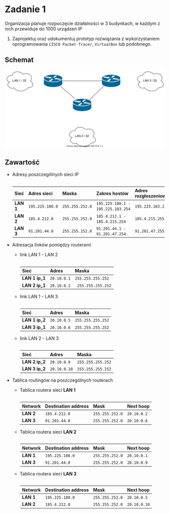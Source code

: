 # Zadanie 1

Organizacja planuje rozpoczęcie działalności w 3 budynkach, w każdym z nich przewiduje do 1000 urządzeń IP

1. Zaprojektuj oraz udokumentuj prototyp rozwiązania z wykorzystaniem oprogramowania ``CISCO Packet Tracer``, ``VirtualBox`` lub podobnego.

## Schemat

![zadanie 1](stage-01.svg)

## Zawartość

* Adresy poszczególnych sieci IP

    ##

    | Sieć | Adres sieci | Maska|  Zakres hostów   | Adres rozgłoszeniowy |
    | ------------ |----------- | ----------- | -----------  | ----------- |
    | **LAN 1** | ``195.225.180.0``   | `` 255.255.252.0 `` | `` 195.225.180.1 - 195.225.183.254 `` | `` 195.225.183.255 `` |
    | **LAN 2** | ``185.4.212.0``	| `` 255.255.252.0 `` | `` 185.4.212.1 - 185.4.215.254 `` | ``185.4.215.255`` |
    | **LAN 3** | ``91.201.44.0`` | `` 255.255.252.0 `` | `` 91.201.44.1 - 91.201.47.254 `` | `` 91.201.47.255 `` |

* Adresacja linków pomiędzy routerami

    * link LAN 1 - LAN 2
        ## 

        | Sieć | Adres | Maska|
        | ------------ |----------- | ----------- |
        | **LAN 1 ip_1** | ``20.10.0.1``| `` 255.255.255.252 `` |
        | **LAN 2 ip_1** | ``20.10.0.2``| `` 255.255.255.252`` | 

    * link LAN 1 - LAN 3
        ## 

        | Sieć | Adres | Maska|
        | ------------ |----------- | ----------- |
        | **LAN 1 ip_2** | ``20.10.0.5``| `` 255.255.255.252 `` |
        | **LAN 3 ip_1** | ``20.10.0.6``| `` 255.255.255.252 `` | 
    
    * link LAN 2 - LAN 3
        ## 

        | Sieć | Adres | Maska|
        | ------------ |----------- | ----------- |
        | **LAN 2 ip_2** | ``20.10.0.9`` | `` 255.255.255.252 `` |
        | **LAN 3 ip_2** | ``20.10.0.10``| `` 255.255.255.252 `` | 

* Tablica routingów na poszczególnych routerach

    * Tablica routera sieci **LAN 1** 
        ## 

        | Network |  Destination address | Mask| Next hoop|
        | ------------ |----------- | ----------- |----------- |
        | **LAN 2** | ``185.4.212.0``| `` 255.255.252.0 `` |  ``20.10.0.2`` |
        | **LAN 3** | ``91.201.44.0`` | `` 255.255.252.0 ``| ``20.10.0.6`` | 

    * Tablica routera sieci **LAN 2** 
        ## 

        | Network |  Destination address | Mask| Next hoop|
        | ------------ |----------- | ----------- |----------- |
        | **LAN 1** | ``195.225.180.0``| `` 255.255.252.0 `` |  ``20.10.0.1`` |
        | **LAN 3** | ``91.201.44.0`` | `` 255.255.252.0 ``| ``20.10.0.9`` | 

    * Tablica routera sieci **LAN 3** 
        ## 

        | Network |  Destination address | Mask| Next hoop|
        | ------------ |----------- | ----------- |----------- |
        | **LAN 1** | ``195.225.180.0``| `` 255.255.252.0 `` |  ``20.10.0.5`` |
        | **LAN 2** | ``185.4.212.0`` | `` 255.255.252.0 ``| ``20.10.0.10`` |


    

